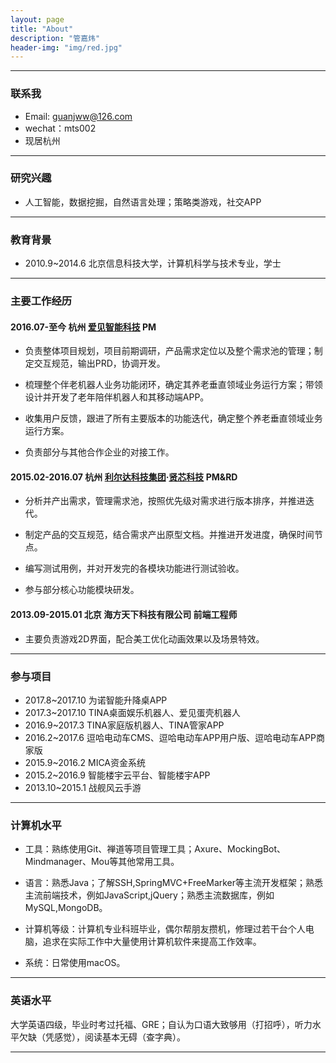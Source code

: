 ```yaml
---
layout: page
title: "About"
description: "管嘉炜"
header-img: "img/red.jpg"
---
```

------
### 联系我
    
- Email: guanjww@126.com
- wechat：mts002
- 现居杭州
    

------
### 研究兴趣 
    
- 人工智能，数据挖掘，自然语言处理；策略类游戏，社交APP
      

------    
### 教育背景
    
- 2010.9~2014.6 北京信息科技大学，计算机科学与技术专业，学士
     

------
### 主要工作经历
    
#### 2016.07-至今 杭州 [爱见智能科技](http://www.iaijian.com) PM
- 负责整体项目规划，项目前期调研，产品需求定位以及整个需求池的管理；制定交互规范，输出PRD，协调开发。
    
- 梳理整个伴老机器人业务功能闭环，确定其养老垂直领域业务运行方案；带领设计并开发了老年陪伴机器人和其移动端APP。
    
- 收集用户反馈，跟进了所有主要版本的功能迭代，确定整个养老垂直领域业务运行方案。
    
- 负责部分与其他合作企业的对接工作。
           
#### 2015.02-2016.07 杭州 [利尔达科技集团](http://www.lierda.com)·[贤芯科技](http://www.senthink.com) PM&RD 
- 分析并产出需求，管理需求池，按照优先级对需求进行版本排序，并推进迭代。
     
- 制定产品的交互规范，结合需求产出原型文档。并推进开发进度，确保时间节点。
    
- 编写测试用例，并对开发完的各模块功能进行测试验收。
    
- 参与部分核心功能模块研发。
       
#### 2013.09-2015.01 北京 海方天下科技有限公司 前端工程师 
- 主要负责游戏2D界面，配合美工优化动画效果以及场景特效。
      

------
### 参与项目

- 2017.8~2017.10 为诺智能升降桌APP
- 2017.3~2017.10 TINA桌面娱乐机器人、爱见蛋壳机器人
- 2016.9~2017.3 TINA家庭版机器人、TINA管家APP
- 2016.2~2017.6 逗哈电动车CMS、逗哈电动车APP用户版、逗哈电动车APP商家版 
- 2015.9~2016.2 MICA资金系统
- 2015.2~2016.9 智能楼宇云平台、智能楼宇APP
- 2013.10~2015.1 战舰风云手游
    

------
### 计算机水平
    
- 工具：熟练使用Git、禅道等项目管理工具；Axure、MockingBot、Mindmanager、Mou等其他常用工具。
     
- 语言：熟悉Java；了解SSH,SpringMVC+FreeMarker等主流开发框架；熟悉主流前端技术，例如JavaScript,jQuery；熟悉主流数据库，例如MySQL,MongoDB。
     
- 计算机等级：计算机专业科班毕业，偶尔帮朋友攒机，修理过若干台个人电脑，追求在实际工作中大量使用计算机软件来提高工作效率。
     
- 系统：日常使用macOS。  
     

------
### 英语水平
    
大学英语四级，毕业时考过托福、GRE；自认为口语大致够用（打招呼），听力水平欠缺（凭感觉），阅读基本无碍（查字典）。

------
     

<center>
</center>






